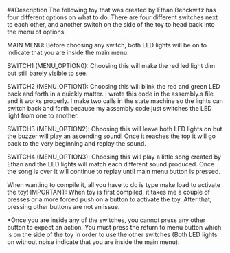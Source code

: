 ##Description
The following toy that was created by Ethan Benckwitz has four different
options on what to do. There are four different switches next to each other,
and another switch on the side of the toy to  head back into the menu of
options.

MAIN MENU: Before choosing any switch, both LED lights will be on to indicate
that you are inside the main menu.

SWITCH1 (MENU_OPTION0): Choosing this will make the red led light dim but
still barely visible to see.

SWITCH2 (MENU_OPTION1): Choosing this will blink the red and green LED back and forth in a
quickly matter. I wrote this code in the assembly.s file and it works properly. I
make two calls in the state machine so the lights can switch back and forth
because my assembly code just switches the LED light from one to another.  

SWITCH3 (MENU_OPTION2): Choosing this will leave both LED lights on but the buzzer will play
an ascending sound! Once it reaches the top it will go back to the very
beginning and replay the sound.

SWITCH4 (MENU_OPTION3): Choosing this will play a little song created by Ethan and the LED
lights will match each different sound produced. Once the song is over it will
continue to replay until main menu button is pressed.

When wanting to compile it, all you have to do is type make load to activate
the toy! IMPORTANT: When toy is first compiled, it takes me a couple of
presses  or a more forced push on a button to activate the toy. After that,
pressing other buttons are not an issue.


*Once you are inside any of the switches, you cannot press any other button to
 expect an action. You must press the return to menu button which is on the
 side of the toy in order to use the other switches (Both LED lights on
 without noise indicate that you are inside the main menu).

